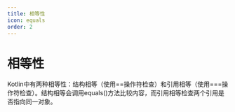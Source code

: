 ```yaml
---
title: 相等性
icon: equals
order: 2
---
```


# 相等性

Kotlin中有两种相等性：结构相等（使用==操作符检查）和引用相等（使用===操作符检查）。结构相等会调用equals()方法比较内容，而引用相等检查两个引用是否指向同一对象。
